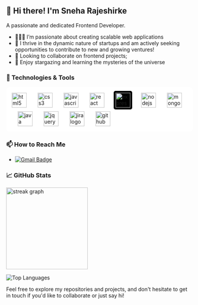 ## 👋 Hi there! I'm Sneha Rajeshirke

A passionate and dedicated Frontend Developer. 
- 👨🏽‍💻 I’m passionate about creating scalable web applications
- 🌱 I thrive in the dynamic nature of startups and am actively seeking opportunities to contribute to new and growing ventures! 
- 👯 Looking to collaborate on frontend projects;
- 🔭 Enjoy stargazing and learning the mysteries of the universe

### 🔧 Technologies & Tools

<div align="left" style="background-color: white; padding: 10px; border-radius: 10px;">
  <img src="https://cdn.jsdelivr.net/gh/devicons/devicon/icons/html5/html5-original.svg" height="40" alt="html5 logo" style="background-color: white; padding: 5px; border-radius: 5px;" />
  <img width="12" />
  <img src="https://cdn.jsdelivr.net/gh/devicons/devicon/icons/css3/css3-original.svg" height="40" alt="css3 logo" style="background-color: white; padding: 5px; border-radius: 5px;" />
  <img width="12" />
  <img src="https://cdn.jsdelivr.net/gh/devicons/devicon/icons/javascript/javascript-original.svg" height="40" alt="javascript logo" style="background-color: white; padding: 5px; border-radius: 5px;" />
  <img width="12" />
  <img src="https://cdn.jsdelivr.net/gh/devicons/devicon/icons/react/react-original.svg" height="40" alt="react logo" style="background-color: white; padding: 5px; border-radius: 5px;" />
  <img width="12" />
  <img src="https://cdn.jsdelivr.net/gh/devicons/devicon/icons/express/express-original.svg" height="40" alt="express logo" style="background-color: black; padding: 5px; border-radius: 5px;" />
  <img width="12" />
  <img src="https://cdn.jsdelivr.net/gh/devicons/devicon/icons/nodejs/nodejs-original.svg" height="40" alt="nodejs logo" style="background-color: white; padding: 5px; border-radius: 5px;" />
  <img width="12" />
  <img src="https://cdn.jsdelivr.net/gh/devicons/devicon/icons/mongodb/mongodb-original.svg" height="40" alt="mongodb logo" style="background-color: white; padding: 5px; border-radius: 5px;" />
  <img width="12" />
  <img src="https://cdn.jsdelivr.net/gh/devicons/devicon/icons/java/java-original.svg" height="40" alt="java logo" style="background-color: white; padding: 5px; border-radius: 5px;" />
  <img width="12" />
  <img src="https://cdn.jsdelivr.net/gh/devicons/devicon/icons/jquery/jquery-original.svg" height="40" alt="jquery logo" style="background-color: white; padding: 5px; border-radius: 5px;" />
  <img width="12" />
  <img src="https://cdn.jsdelivr.net/gh/devicons/devicon/icons/jira/jira-original.svg" height="40" alt="jira logo" style="background-color: white; padding: 5px; border-radius: 5px;" />
  <img width="12" />
  <img src="https://cdn.jsdelivr.net/gh/devicons/devicon/icons/github/github-original.svg" height="40" alt="github logo" style="background-color: white; padding: 5px; border-radius: 5px;" />
</div>

### 📫 How to Reach Me
- [![Gmail Badge](https://img.shields.io/badge/rajeshirkesneha.work@gmail.com-c14438?style=flat&logo=Gmail&logoColor=white&link=mailto:rajeshirkesneha.work@gmail.com)](mailto:rajeshirkesneha.work@gmail.com)




### 📈 GitHub Stats
<img src="https://streak-stats.demolab.com?user=snehashirke22&locale=en&mode=daily&theme=dark&hide_border=false&border_radius=5&order=3" height="220" alt="streak graph"  />

![Top Languages](https://github-readme-stats.vercel.app/api/top-langs/?username=snehashirke22&layout=compact&theme=radical)


Feel free to explore my repositories and projects, and don't hesitate to get in touch if you'd like to collaborate or just say hi!
